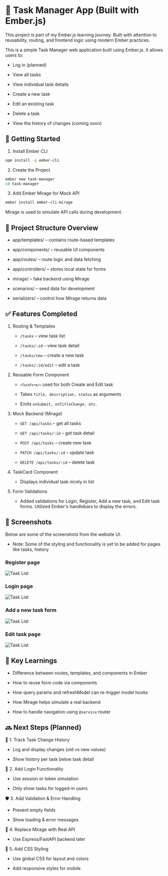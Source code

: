 # 📝 Task Manager App (Built with Ember.js)

This project is part of my Ember.js learning journey. Built with attention to reusability, routing, and frontend logic using modern Ember practices.

This is a simple Task Manager web application built using Ember.js. It allows users to:

- Log in (planned)

- View all tasks

- View individual task details

- Create a new task

- Edit an existing task

- Delete a task

- View the history of changes (coming soon)

## 🚀 Getting Started

1. Install Ember CLI
```bash
npm install -g ember-cli
```
2. Create the Project
```bash
ember new task-manager
cd task-manager
```
3. Add Ember Mirage for Mock API
```bash
ember install ember-cli-mirage
```
Mirage is used to simulate API calls during development.

## 📁 Project Structure Overview

- app/templates/ – contains route-based templates

- app/components/ – reusable UI components

- app/routes/ – route logic and data fetching

- app/controllers/ – stores local state for forms

- mirage/ – fake backend using Mirage

- scenarios/ – seed data for development

- serializers/ – control how Mirage returns data

## ✅ Features Completed

1. Routing & Templates

    * <code>/tasks</code> – view task list

    * <code>/tasks/:id</code> – view task detail

    * <code>/tasks/new</code> – create a new task

    * <code>/tasks/:id/edit</code> – edit a task

2. Reusable Form Component

    * <code>```<TaskForm/>```</code> used for both Create and Edit task

    * Takes <code>title, description, status</code> as arguments

    * Emits <code>onSubmit, onTitleChange, etc</code>.

3. Mock Backend (Mirage)

    * <code>GET /api/tasks</code> – get all tasks

    * <code>GET /api/tasks/:id</code> – get task detail

    * <code>POST /api/tasks</code> – create new task

    * <code>PATCH /api/tasks/:id</code> – update task

    * <code>DELETE /api/tasks/:id</code> – delete task

4. TaskCard Component

    * Displays individual task nicely in list

5. Form Validations

    * Added validations for Login, Register, Add a new task, and Edit task forms. Utilized Ember's handlebars to display the errors.

## 📸 Screenshots

Below are some of the screenshots from the website UI.

* Note: Some of the styling and functionality is yet to be added for pages like tasks, history

### Register page
![Task List](public/screenshots/register.png)

### Login page
![Task List](public/screenshots/login.png)

### Add a new task form
![Task List](public/screenshots/addTask.png)

### Edit task page
![Task List](public/screenshots/editTask.png)


## 🧠 Key Learnings

* Difference between routes, templates, and components in Ember

* How to reuse form code via components

* How query params and refreshModel can re-trigger model hooks

* How Mirage helps simulate a real backend

* How to handle navigation using <code>@service</code> router

## 🔜 Next Steps (Planned)

🧩 1. Track Task Change History

  * Log and display changes (old vs new values)

  * Show history per task below task detail

👤 2. Add Login Functionality

  * Use session or token simulation

  * Only show tasks for logged-in users

🛡️ 3. Add Validation & Error Handling

  * Prevent empty fields

  * Show loading & error messages

💾 4. Replace Mirage with Real API

  * Use Express/FastAPI backend later

🎨 5. Add CSS Styling

  * Use global CSS for layout and colors

  * Add responsive styles for mobile


